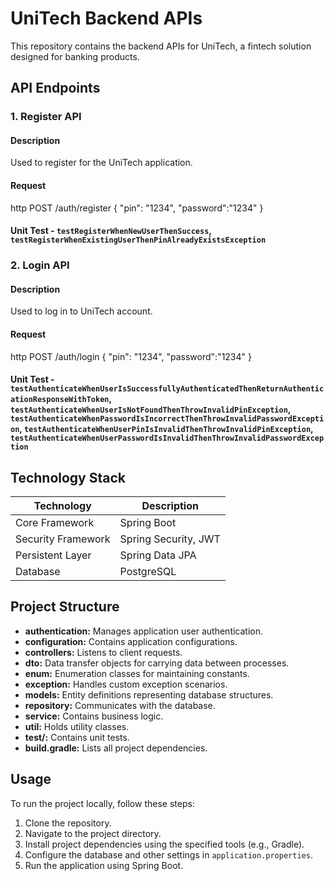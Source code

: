 # UniTech Backend APIs

This repository contains the backend APIs for UniTech, a fintech solution designed for banking products.

## API Endpoints

### 1. Register API

#### Description
Used to register for the UniTech application.

#### Request
http
POST /auth/register
{
  "pin": "1234",
  "password":"1234"
}
#### Unit Test - `testRegisterWhenNewUserThenSuccess`, `testRegisterWhenExistingUserThenPinAlreadyExistsException`

### 2. Login API

#### Description
Used to log in to UniTech account.

#### Request
http
POST /auth/login
{
  "pin": "1234",
  "password":"1234"
}
#### Unit Test - `testAuthenticateWhenUserIsSuccessfullyAuthenticatedThenReturnAuthenticationResponseWithToken`, `testAuthenticateWhenUserIsNotFoundThenThrowInvalidPinException`, `testAuthenticateWhenPasswordIsIncorrectThenThrowInvalidPasswordException`, `testAuthenticateWhenUserPinIsInvalidThenThrowInvalidPinException`, `testAuthenticateWhenUserPasswordIsInvalidThenThrowInvalidPasswordException`

## Technology Stack

| Technology              | Description               |
|-------------------------|---------------------------|
| Core Framework          | Spring Boot               |
| Security Framework      | Spring Security, JWT      |
| Persistent Layer        | Spring Data JPA           |
| Database                | PostgreSQL                |

## Project Structure

- **authentication:** Manages application user authentication.
- **configuration:** Contains application configurations.
- **controllers:** Listens to client requests.
- **dto:** Data transfer objects for carrying data between processes.
- **enum:** Enumeration classes for maintaining constants.
- **exception:** Handles custom exception scenarios.
- **models:** Entity definitions representing database structures.
- **repository:** Communicates with the database.
- **service:** Contains business logic.
- **util:** Holds utility classes.
- **test/:** Contains unit tests.
- **build.gradle:** Lists all project dependencies.

## Usage

To run the project locally, follow these steps:

1. Clone the repository.
2. Navigate to the project directory.
3. Install project dependencies using the specified tools (e.g., Gradle).
4. Configure the database and other settings in `application.properties`.
5. Run the application using Spring Boot.
